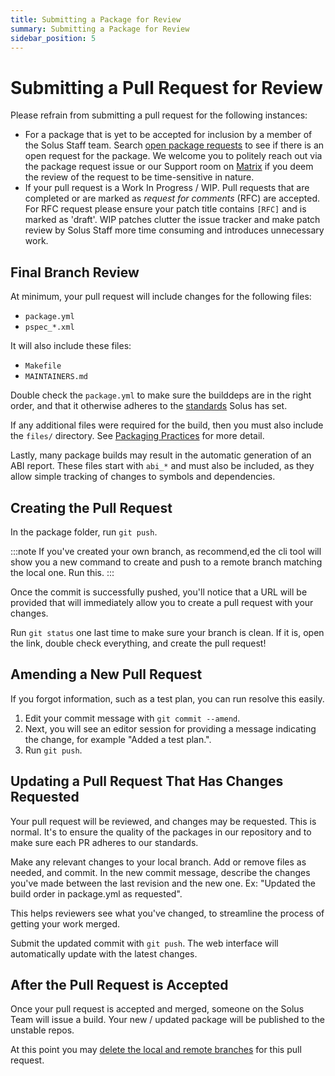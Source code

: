 ```yaml
---
title: Submitting a Package for Review
summary: Submitting a Package for Review
sidebar_position: 5
---
```


# Submitting a Pull Request for Review

Please refrain from submitting a pull request for the following instances:

- For a package that is yet to be accepted for inclusion by a member of the Solus Staff team. Search [open package requests](https://github.com/getsolus/packages/issues?q=label%3A%22Package+Request%22) to see if there is an open request for the package.
  We welcome you to politely reach out via the package request issue or our Support room on [Matrix](/docs/user/contributing/getting-involved#matrix-chat) if you deem the review of the request to be time-sensitive in nature.
- If your pull request is a Work In Progress / WIP. Pull requests that are completed or are marked as *request for comments* (RFC) are accepted. For RFC request please ensure your patch title contains `[RFC]` and is marked as 'draft'. WIP patches clutter the issue tracker and make patch review by Solus Staff more time consuming and introduces unnecessary work.

## Final Branch Review

At minimum, your pull request will include changes for the following files:

- `package.yml`
- `pspec_*.xml`

It will also include these files:

- `Makefile`
- `MAINTAINERS.md`

Double check the `package.yml` to make sure the builddeps are in the right order, and that it otherwise adheres to the [standards](package.yml.md) Solus has set.

If any additional files were required for the build, then you must also include the `files/` directory. See [Packaging Practices](packaging-practices.md) for more detail.

Lastly, many package builds may result in the automatic generation of an ABI report. These files start with `abi_*` and must also be included, as they allow simple tracking of changes to symbols and dependencies.

## Creating the Pull Request

In the package folder, run `git push`.

:::note
If you've created your own branch, as recommend,ed the cli tool will show you a new command to create and push to a remote branch matching the local one. Run this.
:::

Once the commit is successfully pushed, you'll notice that a URL will be provided that will immediately allow you to create a pull request with your changes.

Run `git status` one last time to make sure your branch is clean. If it is, open the link, double check everything, and create the pull request!

## Amending a New Pull Request

If you forgot information, such as a test plan, you can run resolve this easily.

1. Edit your commit message with `git commit --amend`.
2. Next, you will see an editor session for providing a message indicating the change, for example "Added a test plan.".
3. Run `git push`.

## Updating a Pull Request That Has Changes Requested

Your pull request will be reviewed, and changes may be requested. This is normal. It's to ensure the quality of the packages in our repository and to make sure each PR adheres to our standards.

Make any relevant changes to your local branch. Add or remove files as needed, and commit. In the new commit message, describe the changes you've made between the last revision and the new one.
Ex: "Updated the build order in package.yml as requested".

This helps reviewers see what you've changed, to streamline the process of getting your work merged.

Submit the updated commit with `git push`. The web interface will automatically update with the latest changes.

## After the Pull Request is Accepted

Once your pull request is accepted and merged, someone on the Solus Team will issue a build. Your new / updated package will be published to the unstable repos.

At this point you may [delete the local and remote branches](git-basics.md) for this pull request.